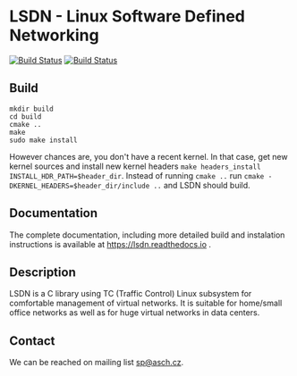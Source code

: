 # LSDN - Linux Software Defined Networking

[![Build Status](https://travis-ci.org/asch/lsdn.svg?branch=master)](https://travis-ci.org/asch/lsdn)
[![Build Status](https://readthedocs.org/projects/lsdn/badge/?version=latest)](https://lsdn.readthedocs.io)

## Build
```
mkdir build
cd build
cmake ..
make
sudo make install
```

However chances are, you don't have a recent kernel. In that case, get new
kernel sources and install new kernel headers
`make headers_install INSTALL_HDR_PATH=$header_dir`. Instead of running `cmake
..` run `cmake -DKERNEL_HEADERS=$header_dir/include ..` and LSDN should build.

## Documentation

The complete documentation, including more detailed build and
instalation instructions is available at https://lsdn.readthedocs.io .

## Description

LSDN is a C library using TC (Traffic Control) Linux subsystem for comfortable management of virtual
networks. It is suitable for home/small office networks as well as for huge virtual networks in data
centers.

## Contact
We can be reached on mailing list <sp@asch.cz>.
